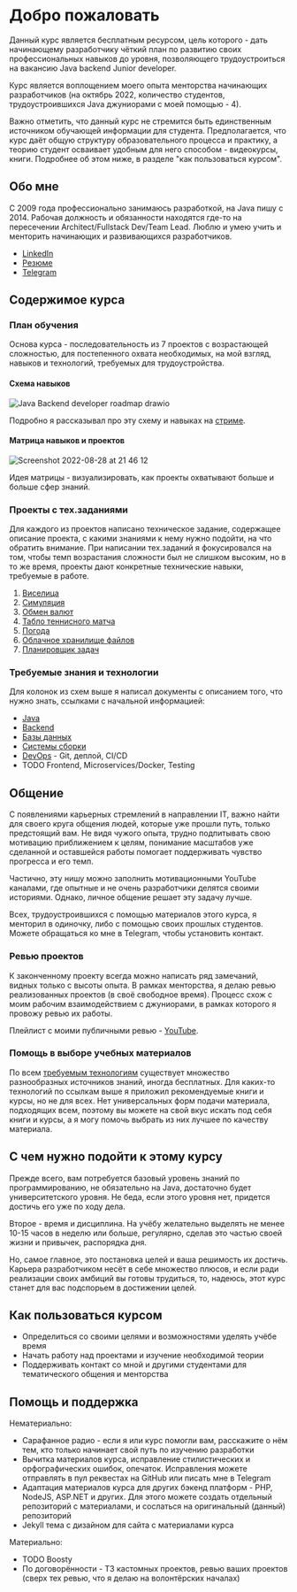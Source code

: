 # Добро пожаловать

Данный курс является бесплатным ресурсом, цель которого - дать начинающему разработчику чёткий план по развитию своих профессиональных навыков до уровня, позволяющего трудоустроиться на вакансию Java backend Junior developer.

Курс является воплощением моего опыта менторства начинающих разработчиков (на октябрь 2022, количество студентов, трудоустроившихся Java джуниорами с моей помощью - 4).

Важно отметить, что данный курс не стремится быть единственным источником обучающей информации для студента. Предполагается, что курс даёт общую структуру образовательного процесса и практику, а теорию студент осваивает удобным для него способом - видеокурсы, книги. Подробнее об этом ниже, в разделе "как пользоваться курсом".

## Обо мне

С 2009 года профессионально занимаюсь разработкой, на Java пишу с 2014. Рабочая должность и обязанности находятся где-то на пересечении Architect/Fullstack Dev/Team Lead. Люблю и умею учить и менторить начинающих и развивающихся разработчиков.

- [LinkedIn](https://www.linkedin.com/in/zhukovsd/)
- [Резюме](https://zhukovsd.github.io/zhukovsd-cv/cv.pdf)
- [Telegram](https://t.me/zhukovsd)

## Содержимое курса

### План обучения

Основа курса - последовательность из 7 проектов с возрастающей сложностью, для постепенного охвата необходимых, на мой взгляд, навыков и технологий, требуемых для трудоустройства.

#### Схема навыков

![Java Backend developer roadmap drawio](https://user-images.githubusercontent.com/14361885/187087148-513333d6-c2bf-42af-b037-b9ba52dc468d.png)

Подробно я рассказывал про эту схему и навыках на [стриме](https://www.youtube.com/watch?v=4B21MDbtbWE).

#### Матрица навыков и проектов

![Screenshot 2022-08-28 at 21 46 12](https://user-images.githubusercontent.com/14361885/187087679-af2baa37-6721-4d96-b357-76b1bf5ba485.png)

Идея матрицы - визуализировать, как проекты охватывают больше и больше сфер знаний.

### Проекты с тех.заданиями

Для каждого из проектов написано техническое задание, содержащее описание проекта, с какими знаниями к нему нужно подойти, на что обратить внимание. При написании тех.заданий я фокусировался на том, чтобы темп возрастания сложности был не слишком высоким, но в то же время, проекты дают конкретные технические навыки, требуемые в работе.

1. [Виселица](Projects/Hangman/)
2. [Симуляция](Projects/Simulation/)
3. [Обмен валют](Projects/CurrencyExchange/)
4. [Табло теннисного матча](Projects/TennisScoreboard/)
5. [Погода](Projects/WeatherViewer/)
6. [Облачное хранилище файлов](Projects/CloudFileStorage/)
7. [Планировщик задач](Projects/TaskTracker/)

### Требуемые знания и технологии

Для колонок из схем выше я написал документы с описанием того, что нужно знать, ссылками с начальной информацией:
- [Java](Technologies/Java/)
- [Backend](Technologies/Backend/)
- [Базы данных](Technologies/Databases/)
- [Системы сборки](Technologies/BuildSystems/)
- [DevOps](Technologies/DevOps/) - Git, деплой, CI/CD
- TODO Frontend, Microservices/Docker, Testing

## Общение

С появлениями карьерных стремлений в направлении IT, важно найти для своего круга общения людей, которые уже прошли путь, только предстоящий вам. Не видя чужого опыта, трудно подпитывать свою мотивацию приближением к целям, понимание масштабов уже сделанной и оставшейся работы помогает поддерживать чувство прогресса и его темп.

Частично, эту нишу можно заполнить мотивационными YouTube каналами, где опытные и не очень разработчики делятся своими историями. Однако, личное общение решает эту задачу лучше.

Всех, трудоустроившихся с помощью материалов этого курса, я менторил в одиночку, либо с помощью своих прошлых студентов. Можете обращаться ко мне в Telegram, чтобы установить контакт.

### Ревью проектов

К законченному проекту всегда можно написать ряд замечаний, видных только с высоты опыта. В рамках менторства, я делаю ревью реализованных проектов (в своё свободное время). Процесс схож с моим рабочим взаимодействием с джуниорами, в рамках которого я провожу ревью их работы.

Плейлист с моими публичными ревью - [YouTube](https://www.youtube.com/playlist?list=PLOVOZrcS3XMbS4iInU-7p6TbIQW-kATfz).

### Помощь в выборе учебных материалов

По всем [требуемым технологиям](#требуемые-знания-и-технологии) существует множество разнообразных источников знаний, иногда бесплатных. Для каких-то технологий по ссылкам выше я приложил рекомендуемые книги и курсы, но не для всех. Нет универсальных форм подачи материала, подходящих всем, поэтому вы можете на свой вкус искать под себя книги и курсы, а я могу помочь выбрать из них лучшее по качеству материала.

## С чем нужно подойти к этому курсу

Прежде всего, вам потребуется базовый уровень знаний по программированию, не обязательно на Java, достаточно будет университетского уровня. Не беда, если этого уровня нет, придется достичь его уже по ходу дела.

Второе - время и дисциплина. На учёбу желательно выделять не менее 10-15 часов в неделю или больше, регулярно, сделав это частью своей жизни и привычек, распорядка дня.

Но, самое главное, это постановка целей и ваша решимость их достичь. Карьера разработчиком несёт в себе множество плюсов, и если ради реализации своих амбиций вы готовы трудиться, то, надеюсь, этот курс станет для вас подспорьем в достижении целей.

## Как пользоваться курсом

- Определиться со своими целями и возможностями уделять учёбе время
- Начать работу над проектами и изучение необходимой теории
- Поддерживать контакт со мной и другими студентами для тематического общения и менторства

## Помощь и поддержка

Нематериально:
- Сарафанное радио - если я или курс помогли вам, расскажите о нём тем, кто только начинает свой путь по изучению разработки
- Вычитка материалов курса, исправление стилистических и орфографических ошибок, опечаток. Исправления можете отправлять в пул реквестах на GitHub или писать мне в Telegram
- Адаптация материалов курса для других бэкенд платформ - PHP, NodeJS, ASP.NET и других. Для этого можете создать отдельный репозиторий с материалами, и сослаться на оригинальный (данный) репозиторий
- Jekyll тема с дизайном для сайта с материалами курса

Материально:
- TODO Boosty
- По договорённости - ТЗ кастомных проектов, ревью ваших проектов (сверх тех ревью, что я делаю на волонтёрских началах)
